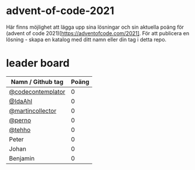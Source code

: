 # advent-of-code-2021

Här finns möjlighet att lägga upp sina lösningar och sin aktuella poäng för (advent of code 2021)[https://adventofcode.com/2021]. För att publicera en lösning - skapa en katalog med ditt namn eller din tag i detta repo.

# leader board
| Namn / Github tag                                         | Poäng         |
| --------------------------------------------------------- | ------------- |
| [@codecontemplator](https://github.com/codecontemplator)  | 0             |
| [@IdaAhl](https://github.com/IdaAhl)                      | 0             |
| [@martincollector](https://github.com/martincollector)    | 0             |
| [@perno](https://github.com/perno)                        | 0             |
| [@tehho](https://github.com/tehho)                        | 0             |
| Peter                                                     | 0             |
| Johan                                                     | 0             |
| Benjamin                                                  | 0             |
